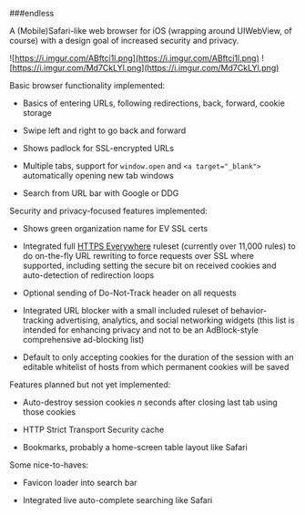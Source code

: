 ###endless

A (Mobile)Safari-like web browser for iOS (wrapping around UIWebView, of
course) with a design goal of increased security and privacy.

![https://i.imgur.com/ABftci1l.png](https://i.imgur.com/ABftci1l.png) ![https://i.imgur.com/Md7CkLYl.png](https://i.imgur.com/Md7CkLYl.png)

Basic browser functionality implemented:

- Basics of entering URLs, following redirections, back, forward, cookie storage

- Swipe left and right to go back and forward

- Shows padlock for SSL-encrypted URLs

- Multiple tabs, support for `window.open` and `<a target="_blank">` automatically
  opening new tab windows

- Search from URL bar with Google or DDG

Security and privacy-focused features implemented:

- Shows green organization name for EV SSL certs

- Integrated full [HTTPS Everywhere](https://www.eff.org/HTTPS-EVERYWHERE)
  ruleset (currently over 11,000 rules) to do on-the-fly URL rewriting to force
  requests over SSL where supported, including setting the secure
  bit on received cookies and auto-detection of redirection loops

- Optional sending of Do-Not-Track header on all requests

- Integrated URL blocker with a small included ruleset of behavior-tracking
  advertising, analytics, and social networking widgets (this list is intended
  for enhancing privacy and not to be an AdBlock-style comprehensive ad-blocking
  list)

- Default to only accepting cookies for the duration of the session with an
  editable whitelist of hosts from which permanent cookies will be saved

Features planned but not yet implemented:

- Auto-destroy session cookies *n* seconds after closing last tab using those
  cookies

- HTTP Strict Transport Security cache

- Bookmarks, probably a home-screen table layout like Safari

Some nice-to-haves:

- Favicon loader into search bar

- Integrated live auto-complete searching like Safari
